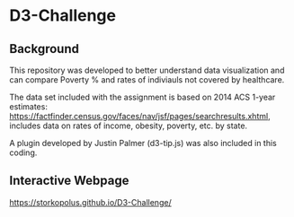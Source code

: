 # D3-Challenge

## Background 
This repository was developed to better understand data visualization and can compare Poverty % and rates of indiviauls not covered by healthcare.  

The data set included with the assignment is based on 2014 ACS 1-year estimates: https://factfinder.census.gov/faces/nav/jsf/pages/searchresults.xhtml, includes data on rates of income, obesity, poverty, etc. by state. 

A plugin developed by Justin Palmer (d3-tip.js) was also included in this coding.  

## Interactive Webpage
https://storkopolus.github.io/D3-Challenge/

